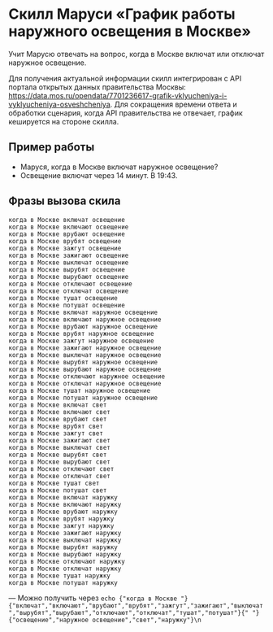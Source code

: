 # Скилл Маруси «График работы наружного освещения в Москве»

Учит Марусю отвечать на вопрос, когда в Москве включат или отключат наружное освещение.

Для получения актуальной информации скилл интегрирован с API портала открытых данных правительства Москвы: https://data.mos.ru/opendata/7701236617-grafik-vklyucheniya-i-vyklyucheniya-osveshcheniya. Для сокращения времени ответа и обработки сценария, когда API правительства не отвечает, график кешируется на стороне скилла.

## Пример работы

- Маруся, когда в Москве включат наружное освещение?
- Освещение включат через 14 минут. В 19:43.

## Фразы вызова скила

```
когда в Москве включат освещение
когда в Москве включают освещение
когда в Москве врубают освещение
когда в Москве врубят освещение
когда в Москве зажгут освещение
когда в Москве зажигают освещение
когда в Москве выключат освещение
когда в Москве вырубят освещение
когда в Москве вырубают освещение
когда в Москве отключают освещение
когда в Москве отключат освещение
когда в Москве тушат освещение
когда в Москве потушат освещение
когда в Москве включат наружное освещение
когда в Москве включают наружное освещение
когда в Москве врубают наружное освещение
когда в Москве врубят наружное освещение
когда в Москве зажгут наружное освещение
когда в Москве зажигают наружное освещение
когда в Москве выключат наружное освещение
когда в Москве вырубят наружное освещение
когда в Москве вырубают наружное освещение
когда в Москве отключают наружное освещение
когда в Москве отключат наружное освещение
когда в Москве тушат наружное освещение
когда в Москве потушат наружное освещение
когда в Москве включат свет
когда в Москве включают свет
когда в Москве врубают свет
когда в Москве врубят свет
когда в Москве зажгут свет
когда в Москве зажигают свет
когда в Москве выключат свет
когда в Москве вырубят свет
когда в Москве вырубают свет
когда в Москве отключают свет
когда в Москве отключат свет
когда в Москве тушат свет
когда в Москве потушат свет
когда в Москве включат наружку
когда в Москве включают наружку
когда в Москве врубают наружку
когда в Москве врубят наружку
когда в Москве зажгут наружку
когда в Москве зажигают наружку
когда в Москве выключат наружку
когда в Москве вырубят наружку
когда в Москве вырубают наружку
когда в Москве отключают наружку
когда в Москве отключат наружку
когда в Москве тушат наружку
когда в Москве потушат наружку
```

— Можно получить через `echo {"когда в Москве "}{"включат","включают","врубают","врубят","зажгут","зажигают","выключат","вырубят","вырубают","отключают","отключат","тушат","потушат"}{" "}{"освещение","наружное освещение","свет","наружку"}\n`
